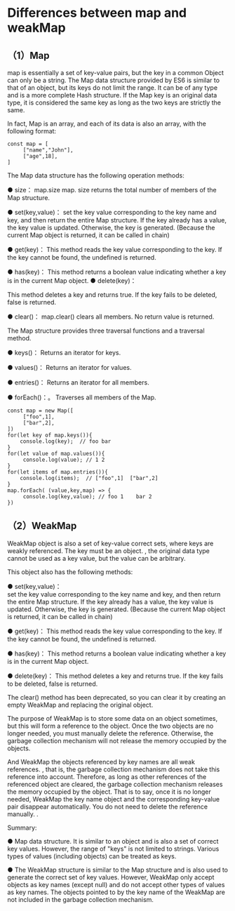 
# Differences between map and weakMap

## （1）Map

map is essentially a set of key-value pairs, but the key in a common Object can only be a string. The Map data structure provided by ES6 is similar to that of an object, but its keys do not limit the range. It can be of any type and is a more complete Hash structure. If the Map key is an original data type, it is considered the same key as long as the two keys are strictly the same. 


In fact, Map is an array, and each of its data is also an array, with the following format:
```
const map = [
     ["name","John"],
     ["age",18],
]
```

The Map data structure has the following operation methods:

● size： map.size 
	map. size returns the total number of members of the Map structure. 

● set(key,value)：
  set the key value corresponding to the key name and key, and then return the entire Map structure. If the key already has a value, the key value is updated. Otherwise, the key is generated. (Because the current Map object is returned, it can be called in chain) 

● get(key)：
	This method reads the key value corresponding to the key. If the key cannot be found, the undefined is returned. 

● has(key)：
	This method returns a boolean value indicating whether a key is in the current Map object. 
● delete(key)：

 This method deletes a key and returns true. If the key fails to be deleted, false is returned.

● clear()：
	map.clear() clears all members. No return value is returned. 


The Map structure provides three traversal functions and a traversal method.

● keys()： Returns an iterator for keys.

● values()： Returns an iterator for values.

● entries()：  Returns an iterator for all members.

● forEach()：。 Traverses all members of the Map.

```
const map = new Map([
     ["foo",1],
     ["bar",2],
])
for(let key of map.keys()){
    console.log(key);  // foo bar
}
for(let value of map.values()){
     console.log(value); // 1 2
}
for(let items of map.entries()){
    console.log(items);  // ["foo",1]  ["bar",2]
}
map.forEach( (value,key,map) => {
     console.log(key,value); // foo 1    bar 2
})
```
## （2）WeakMap


WeakMap object is also a set of key-value correct sets, where keys are weakly referenced. The key must be an object. , the original data type cannot be used as a key value, but the value can be arbitrary. 
 

This object also has the following methods: 

● set(key,value)：	
	set the key value corresponding to the key name and key, and then return the entire Map structure. If the key already has a value, the key value is updated. Otherwise, the key is generated. (Because the current Map object is returned, it can be called in chain)

● get(key)：
	This method reads the key value corresponding to the key. If the key cannot be found, the undefined is returned. 

● has(key)：
	This method returns a boolean value indicating whether a key is in the current Map object. 

● delete(key)：
	This method deletes a key and returns true. If the key fails to be deleted, false is returned. 


The clear() method has been deprecated, so you can clear it by creating an empty WeakMap and replacing the original object.


The purpose of WeakMap is to store some data on an object sometimes, but this will form a reference to the object. Once the two objects are no longer needed, you must manually delete the reference. Otherwise, the garbage collection mechanism will not release the memory occupied by the objects.


And WeakMap the objects referenced by key names are all weak references. , that is, the garbage collection mechanism does not take this reference into account. Therefore, as long as other references of the referenced object are cleared, the garbage collection mechanism releases the memory occupied by the object. That is to say, once it is no longer needed, WeakMap the key name object and the corresponding key-value pair disappear automatically. You do not need to delete the reference manually. .

Summary: 

● 
	Map data structure. It is similar to an object and is also a set of correct key values. However, the range of "keys" is not limited to strings. Various types of values (including objects) can be treated as keys.

● 
	The WeakMap structure is similar to the Map structure and is also used to generate the correct set of key values. However, WeakMap only accept objects as key names (except null) and do not accept other types of values as key names. The objects pointed to by the key name of the WeakMap are not included in the garbage collection mechanism.
